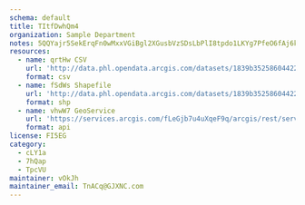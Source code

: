 ```yaml
---
schema: default
title: TItfDwhQm4 
organization: Sample Department 
notes: 5QQYajr5SekErqFn0wMxxVGiBgl2XGusbVzSDsLbPlI8tpdo1LKYg7PfeO6fAj6kJyR37HZdW KhvZ4CIHWcwBqpO9c1vRJ0EFTu 
resources:
  - name: qrtHw CSV
    url: 'http://data.phl.opendata.arcgis.com/datasets/1839b35258604422b0b520cbb668df0d_0.csv'
    format: csv
  - name: fSdWs Shapefile
    url: 'http://data.phl.opendata.arcgis.com/datasets/1839b35258604422b0b520cbb668df0d_0.zip'
    format: shp
  - name: vhwW7 GeoService
    url: 'https://services.arcgis.com/fLeGjb7u4uXqeF9q/arcgis/rest/services/Air_Monitoring_Stations/FeatureServer/0/query'
    format: api
license: FI5EG 
category:
  - cLY1a 
  - 7hQap 
  - TpcVU 
maintainer: vOkJh  
maintainer_email: TnACq@GJXNC.com
---
```

